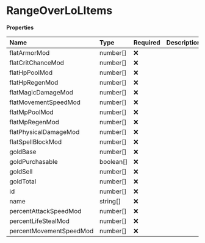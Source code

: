 # RangeOverLoLItems

**Properties**

| Name                    | Type      | Required | Description |
| :---------------------- | :-------- | :------- | :---------- |
| flatArmorMod            | number[]  | ❌       |             |
| flatCritChanceMod       | number[]  | ❌       |             |
| flatHpPoolMod           | number[]  | ❌       |             |
| flatHpRegenMod          | number[]  | ❌       |             |
| flatMagicDamageMod      | number[]  | ❌       |             |
| flatMovementSpeedMod    | number[]  | ❌       |             |
| flatMpPoolMod           | number[]  | ❌       |             |
| flatMpRegenMod          | number[]  | ❌       |             |
| flatPhysicalDamageMod   | number[]  | ❌       |             |
| flatSpellBlockMod       | number[]  | ❌       |             |
| goldBase                | number[]  | ❌       |             |
| goldPurchasable         | boolean[] | ❌       |             |
| goldSell                | number[]  | ❌       |             |
| goldTotal               | number[]  | ❌       |             |
| id                      | number[]  | ❌       |             |
| name                    | string[]  | ❌       |             |
| percentAttackSpeedMod   | number[]  | ❌       |             |
| percentLifeStealMod     | number[]  | ❌       |             |
| percentMovementSpeedMod | number[]  | ❌       |             |

